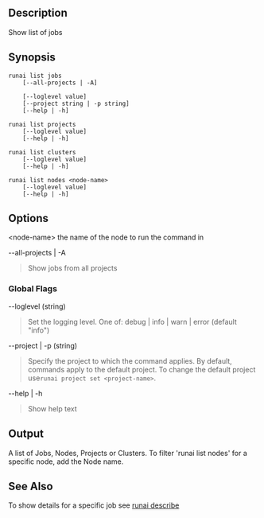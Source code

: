 ## Description

Show list of jobs

## Synopsis

``` shell
runai list jobs 
    [--all-projects | -A]  

    [--loglevel value] 
    [--project string | -p string] 
    [--help | -h]

runai list projects 
    [--loglevel value] 
    [--help | -h]

runai list clusters  
    [--loglevel value] 
    [--help | -h]

runai list nodes <node-name>
    [--loglevel value] 
    [--help | -h]
```
## Options

<node-name\> the name of the node to run the command in


--all-projects | -A
>  Show jobs from all projects

### Global Flags

--loglevel (string)
>  Set the logging level. One of: debug | info | warn | error (default "info")

--project | -p (string)
>  Specify the project to which the command applies. By default, commands apply to the default project. To change the default project use``runai project set <project-name>``.

--help | -h

>  Show help text

## Output

A list of Jobs, Nodes, Projects or Clusters. 
To filter 'runai list nodes' for a specific node, add the Node name.

## See Also
To show details for a specific job see [runai describe](runai-describe.md)


